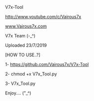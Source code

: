 V7x-Tool

http://www.youtube.com/c/Vairous7x

www.Vairous7x.com

V7x Team (-_^)

Uploaded 23/7/2019

[HOW TO USE..?]

1- https://github.com/Vairous7x/V7x-Tool

2- chmod +x V7x_Tool.py

3- V7x_Tool.py

Enjoy.... ("_^)
